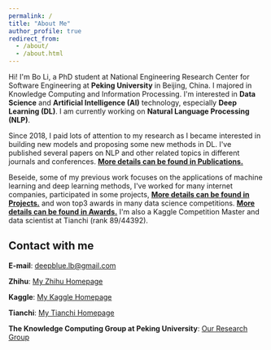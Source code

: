```yaml
---
permalink: /
title: "About Me"
author_profile: true
redirect_from: 
  - /about/
  - /about.html
---
```



Hi! I'm Bo Li, a PhD student at National Engineering Research Center for Software Engineering at **Peking University** in Beijing, China. I majored in Knowledge Computing and Information Processing. I'm interested in **Data Science** and **Artificial Intelligence (AI)** technology, especially **Deep Learning (DL)**. I am currently working on **Natural Language Processing (NLP)**.

Since 2018, I paid lots of attention to my research as I became interested in building new models and proposing some new methods in DL. I've published 
several papers on NLP and other related topics in different journals and conferences. 
[**More details can be found in Publications.**](https://deepblue666.github.io//publications/)

Beseide, some of my previous work focuses on the applications of machine learning and deep learning methods, I've worked for many internet companies, 
participated in some projects, [**More details can be found in Projects.**](https://deepblue666.github.io//project/) and won top3 awards
in many data science competitions. [**More details can be found in Awards.**](https://deepblue666.github.io//award/) I'm also a Kaggle Competition Master and data scientist at Tianchi (rank 89/44392). 



Contact with me
------
**E-mail**: deepblue.lb@gmail.com  

**Zhihu**: [My Zhihu Homepage](https://www.zhihu.com/people/bob-8-99-69/activities)

**Kaggle**: [My Kaggle Homepage](https://www.kaggle.com/buptbob)

**Tianchi**: [My Tianchi Homepage](https://tianchi.aliyun.com/home/science/scienceDetail?spm=5176.12922503.0.0.2b5b2c8eC8HI99&userId=1095279125639)

**The Knowledge Computing Group at Peking University**: [Our Research Group](https://se.pku.edu.cn/kcg/)